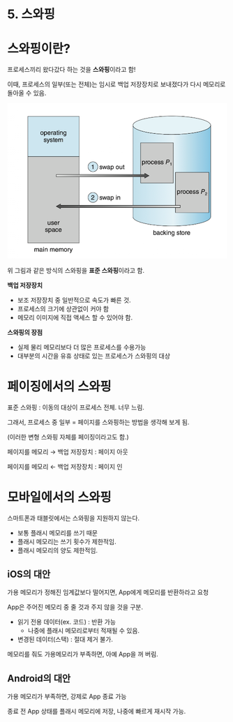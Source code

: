 # 5. 스와핑

# 스와핑이란?

프로세스끼리 왔다갔다 하는 것을 **스와핑**이라고 함!

이때, 프로세스의 일부(또는 전체)는 임시로 백업 저장장치로 보내졌다가 다시 메모리로 돌아올 수 있음.

![스크린샷 2024-09-28 오전 12.41.40.png](./참고자료/9-5-0.png)

위 그림과 같은 방식의 스와핑을 **표준 스와핑**이라고 함.

**백업 저장장치**

- 보조 저장장치 중 일반적으로 속도가 빠른 것.
- 프로세스의 크기에 상관없이 커야 함
- 메모리 이미지에 직접 액세스 할 수 있어야 함.

**스와핑의 장점**

- 실제 물리 메모리보다 더 많은 프로세스를 수용가능
- 대부분의 시간을 유휴 상태로 있는 프로세스가 스와핑의 대상

# 페이징에서의 스와핑

표준 스와핑 : 이동의 대상이 프로세스 전체. 너무 느림.

그래서, 프로세스 중 일부 = 페이지를 스와핑하는 방법을 생각해 보게 됨.

(이러한 변형 스와핑 자체를 페이징이라고도 함.)

페이지를 메모리 → 백업 저장장치 : 페이지 아웃

페이지를 메모리 ← 백업 저장장치 : 페이지 인

# 모바일에서의 스와핑

스마트폰과 태블릿에서는 스와핑을 지원하지 않는다.

- 보통 플래시 메모리를 쓰기 때문
- 플래시 메모리는 쓰기 횟수가 제한적임.
- 플래시 메모리의 양도 제한적임.

## iOS의 대안

가용 메모리가 정해진 임계값보다 떨어지면, App에게 메모리를 반환하라고 요청

App은 주어진 메모리 중 줄 것과 주지 않을 것을 구분.

- 읽기 전용 데이터(ex. 코드) : 반환 가능
    - 나중에 플래시 메모리로부터 적재될 수 있음.
- 변경된 데이터(스택) : 절대 제거 불가.

메모리를 줘도 가용메모리가 부족하면, 아예 App을 꺼 버림.

## Android의 대안

가용 메모리가 부족하면, 강제로 App 종료 가능

종료 전 App 상태를 플래시 메모리에 저장, 나중에 빠르게 재시작 가능.